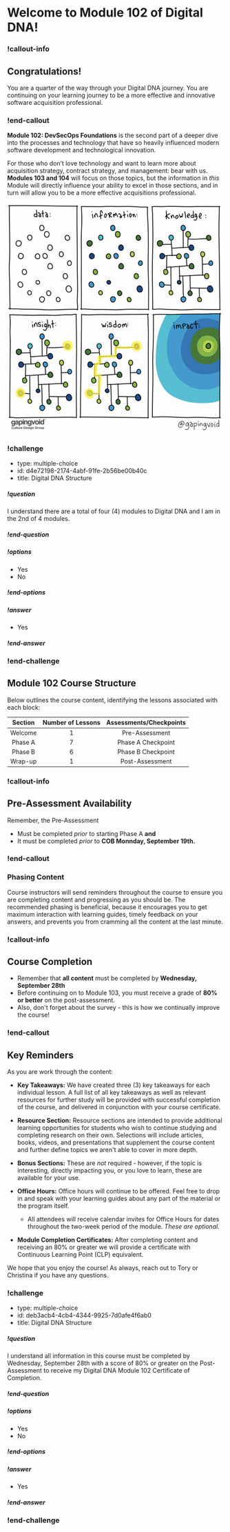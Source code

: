 # Welcome to Module 102 of Digital DNA!

### !callout-info
## Congratulations!
You are a quarter of the way through your Digital DNA journey. You are continuing on your learning journey to be a more effective and innovative software acquisition professional.
### !end-callout


**Module 102: DevSecOps Foundations** is the second part of a deeper dive into the processes and technology that have so heavily influenced modern software development and technological innovation.   

For those who don’t love technology and want to learn more about acquisition strategy, contract strategy, and management: bear with us. **Modules 103 and 104** will focus on those topics, but the information in _this_ Module will directly influence your ability to excel in those sections, and in turn will allow you to be a more effective acquisitions professional.

![DevOps Timeline](../__images/gaping-void.png)

<!-- >>>>>>>>>>>>>>>>>>>>>> BEGIN CHALLENGE >>>>>>>>>>>>>>>>>>>>>> -->
<!-- Replace everything in square brackets [] and remove brackets  -->

### !challenge

* type: multiple-choice
* id: d4e72198-2174-4abf-91fe-2b56be00b40c
* title: Digital DNA Structure
<!-- * points: [1] (optional, the number of points for scoring as a checkpoint) -->
<!-- * topics: [python, pandas] (optional the topics for analyzing points) -->

##### !question

I understand there are a total of four (4) modules to Digital DNA and I am in the 2nd of 4 modules.  

##### !end-question

##### !options

* Yes
* No

##### !end-options

##### !answer

* Yes

##### !end-answer

<!-- other optional sections -->
<!-- !hint - !end-hint (markdown, hidden, students click to view) -->
<!-- !rubric - !end-rubric (markdown, instructors can see while scoring a checkpoint) -->
<!-- !explanation - !end-explanation (markdown, students can see after answering correctly) -->

### !end-challenge

<!-- ======================= END CHALLENGE ======================= -->

## Module 102 Course Structure

Below outlines the course content, identifying the lessons associated with each block:

|**Section**|**Number of Lessons**|**Assessments/Checkpoints**|
|:---:|:---:|:---:|
| Welcome | 1 | Pre-Assessment | 
| Phase A | 7 | Phase A Checkpoint |
| Phase B | 6 | Phase B Checkpoint |
| Wrap-up | 1 | Post-Assessment | 


### !callout-info
## Pre-Assessment Availability
Remember, the Pre-Assessment
* Must be completed *prior* to starting Phase A **and** 
* It must be completed *prior* to **COB Monnday, September 19th.** 
### !end-callout


### Phasing Content
Course instructors will send reminders throughout the course to ensure you are completing content and progressing as you should be. The recommended phasing is beneficial, because it encourages you to get maximum interaction with learning guides, timely feedback on your answers, and prevents you from cramming all the content at the last minute.


### !callout-info
## Course Completion
* Remember that **all content** must be completed by **Wednesday, September 28th**
* Before continuing on to Module 103, you must receive a grade of **80% or better** on the post-assessment. 
* Also, don't forget about the survey - this is how we continually improve the course!
### !end-callout


## Key Reminders

As you are work through the content:

* **Key Takeaways:** We have created three (3) key takeaways for each individual lesson. A full list of all key takeaways as well as relevant resources for further study will be provided with successful completion of the course, and delivered in conjunction with your course certificate.

* **Resource Section:** Resource sections are intended to provide additional learning opportunities for students who wish to continue studying and completing research on their own. Selections will include articles, books, videos, and presentations that supplement the course content and further define topics we aren't able to cover in more depth.  

* **Bonus Sections:** These are *not* required - however, if the topic is interesting, directly impacting you, or you love to learn, these are available for your use.

* **Office Hours:** Office hours will continue to be offered. Feel free to drop in and speak with your learning guides about any part of the material or the program itself.
  * All attendees will receive calendar invites for Office Hours for dates throughout the two-week period of the module. *These are optional.*

* **Module Completion Certificates:** After completing content and receiving an 80% or greater we will provide a certificate with Continuous Learning Point (CLP) equivalent. 

We hope that you enjoy the course! As always, reach out to Tory or Christina if you have any questions.

 <!-- >>>>>>>>>>>>>>>>>>>>>> BEGIN CHALLENGE >>>>>>>>>>>>>>>>>>>>>> -->
 <!-- Replace everything in square brackets [] and remove brackets  -->

 ### !challenge

 * type: multiple-choice
 * id: deb3acb4-4cb4-4344-9925-7d0afe4f6ab0
 * title: Digital DNA Structure
 <!-- * points: [1] (optional, the number of points for scoring as a checkpoint) -->
 <!-- * topics: [python, pandas] (optional the topics for analyzing points) -->

 ##### !question
 
I understand all information in this course must be completed by Wednesday, September 28th with a score of 80% or greater on the Post-Assessment to receive my Digital DNA Module 102 Certificate of Completion.

 ##### !end-question

 ##### !options

 * Yes
 * No

 ##### !end-options

 ##### !answer

 * Yes

 ##### !end-answer

 <!-- other optional sections -->
 <!-- !hint - !end-hint (markdown, hidden, students click to view) -->
 <!-- !rubric - !end-rubric (markdown, instructors can see while scoring a checkpoint) -->
 <!-- !explanation - !end-explanation (markdown, students can see after answering correctly) -->

 ### !end-challenge
